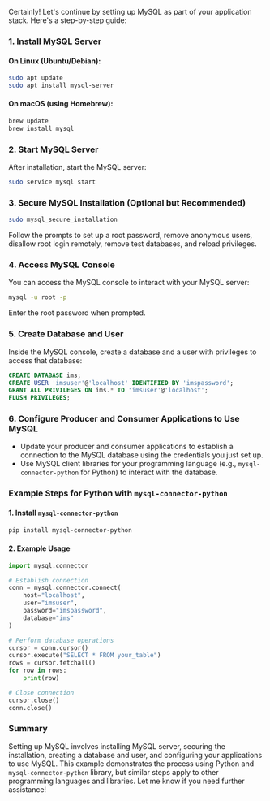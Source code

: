 Certainly! Let's continue by setting up MySQL as part of your application stack. Here's a step-by-step guide:

### 1. Install MySQL Server

#### On Linux (Ubuntu/Debian):
```bash
sudo apt update
sudo apt install mysql-server
```

#### On macOS (using Homebrew):
```bash
brew update
brew install mysql
```

### 2. Start MySQL Server
After installation, start the MySQL server:
```bash
sudo service mysql start
```

### 3. Secure MySQL Installation (Optional but Recommended)
```bash
sudo mysql_secure_installation
```
Follow the prompts to set up a root password, remove anonymous users, disallow root login remotely, remove test databases, and reload privileges.

### 4. Access MySQL Console
You can access the MySQL console to interact with your MySQL server:
```bash
mysql -u root -p
```
Enter the root password when prompted.

### 5. Create Database and User
Inside the MySQL console, create a database and a user with privileges to access that database:
```sql
CREATE DATABASE ims;
CREATE USER 'imsuser'@'localhost' IDENTIFIED BY 'imspassword';
GRANT ALL PRIVILEGES ON ims.* TO 'imsuser'@'localhost';
FLUSH PRIVILEGES;
```

### 6. Configure Producer and Consumer Applications to Use MySQL
- Update your producer and consumer applications to establish a connection to the MySQL database using the credentials you just set up.
- Use MySQL client libraries for your programming language (e.g., `mysql-connector-python` for Python) to interact with the database.

### Example Steps for Python with `mysql-connector-python`

#### 1. Install `mysql-connector-python`
```bash
pip install mysql-connector-python
```

#### 2. Example Usage
```python
import mysql.connector

# Establish connection
conn = mysql.connector.connect(
    host="localhost",
    user="imsuser",
    password="imspassword",
    database="ims"
)

# Perform database operations
cursor = conn.cursor()
cursor.execute("SELECT * FROM your_table")
rows = cursor.fetchall()
for row in rows:
    print(row)

# Close connection
cursor.close()
conn.close()
```

### Summary
Setting up MySQL involves installing MySQL server, securing the installation, creating a database and user, and configuring your applications to use MySQL. This example demonstrates the process using Python and `mysql-connector-python` library, but similar steps apply to other programming languages and libraries. Let me know if you need further assistance!
